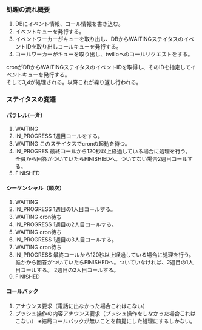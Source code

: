 ### 処理の流れ概要
1. DBにイベント情報、コール情報を書き込む。
2. イベントキューを発行する。
3. イベントワーカーがキューを取り出し、DBからWAITINGステイタスのイベントIDを取り出しコールキューを発行する。
4. コールワーカーがキューを取り出し、twilioへのコールリクエストをする。 

cronがDBからWAITINGステイタスのイベントIDを取得し、そのIDを指定してイベントキューを発行する。  
そして3,4が処理される。以降これが繰り返し行われる。

### ステイタスの変遷
#### パラレル(一斉）
1. WAITING
2. IN_PROGRESS
   1週目コールをする。
3. WAITING
   このステイタスでcronの起動を待つ。
4. IN_PROGRES
   最終コールから120秒以上経過している場合に処理を行う。
   全員から回答がついていたらFINISHIEDへ。ついてない場合2週目コールする。
5. FINISHED

#### シーケンシャル（順次）
1. WAITING
2. IN_PROGRESS
    1週目の1人目コールする。
3. WAITING cron待ち
4. IN_PROGRESS
    1週目の2人目コールする。
5. WAITING cron待ち
6. IN_PROGRESS
    1週目の3人目コールする。
3. WAITING cron待ち
4. IN_PROGRESS
    最終コールから120秒以上経過している場合に処理を行う。
    誰かから回答がついていたらFINISHEDへ。ついていなければ、2週目の1人目コールする。
    2週目の2人目コールする。
5. FINISHED

#### コールバック
1. アナウンス要求（電話に出なかった場合これはこない）
2. プッシュ操作の内容アナウンス要求（プッシュ操作をしなかった場合これはこない）
※結局コールバックが無いことを前提にした処理にするしかない。
